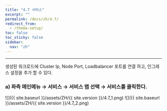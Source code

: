 ```yaml
---
title: "4.7 서비스"
excerpt: ""
permalink: /docs/zh/4.7/
redirect_from:
  - /theme-setup/
toc: false
toc_sticky: false
sidebar:
  nav: "zh"
---
```


---
생성된 워크로드에 Cluster Ip, Node Port, Loadbalancer 포트를 연결 하고, 인그레스 설정을 추가 할 수 있다.

### a\) 좌측 메인메뉴 → 서비스 → 서비스 맵 선택 → 서비스를 클릭한다.
![]({{ site.baseurl }}/assets/ZH/{{ site.version }}/4.7_1.png)
![]({{ site.baseurl }}/assets/ZH/{{ site.version }}/4.7_2.png)

